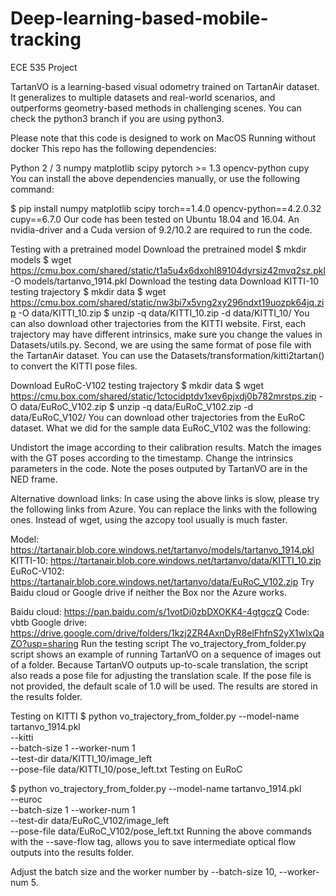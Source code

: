 # Deep-learning-based-mobile-tracking
ECE 535 Project


TartanVO is a learning-based visual odometry trained on TartanAir dataset. It generalizes to multiple datasets and real-world scenarios, and outperforms geometry-based methods in challenging scenes. You can check the python3 branch if you are using python3.

Please note that this code is designed to work on MacOS
Running without docker
This repo has the following dependencies:

Python 2 / 3
numpy
matplotlib
scipy
pytorch >= 1.3
opencv-python
cupy
You can install the above dependencies manually, or use the following command:

$ pip install numpy matplotlib scipy torch==1.4.0 opencv-python==4.2.0.32 cupy==6.7.0
Our code has been tested on Ubuntu 18.04 and 16.04. An nvidia-driver and a Cuda version of 9.2/10.2 are required to run the code.

Testing with a pretrained model
Download the pretrained model
$ mkdir models
$ wget https://cmu.box.com/shared/static/t1a5u4x6dxohl89104dyrsiz42mvq2sz.pkl -O models/tartanvo_1914.pkl
Download the testing data
Download KITTI-10 testing trajectory
$ mkdir data
$ wget https://cmu.box.com/shared/static/nw3bi7x5vng2xy296ndxt19uozpk64jq.zip -O data/KITTI_10.zip
$ unzip -q data/KITTI_10.zip -d data/KITTI_10/
You can also download other trajectories from the KITTI website. First, each trajectory may have different intrinsics, make sure you change the values in Datasets/utils.py. Second, we are using the same format of pose file with the TartanAir dataset. You can use the Datasets/transformation/kitti2tartan() to convert the KITTI pose files.

Download EuRoC-V102 testing trajectory
$ mkdir data
$ wget https://cmu.box.com/shared/static/1ctocidptdv1xev6pjxdj0b782mrstps.zip -O data/EuRoC_V102.zip
$ unzip -q data/EuRoC_V102.zip -d data/EuRoC_V102/
You can download other trajectories from the EuRoC dataset. What we did for the sample data EuRoC_V102 was the following:

Undistort the image according to their calibration results.
Match the images with the GT poses according to the timestamp.
Change the intrinsics parameters in the code.
Note the poses outputed by TartanVO are in the NED frame.

Alternative download links:
In case using the above links is slow, please try the following links from Azure. You can replace the links with the following ones. Instead of wget, using the azcopy tool usually is much faster.

Model: https://tartanair.blob.core.windows.net/tartanvo/models/tartanvo_1914.pkl
KITTI-10: https://tartanair.blob.core.windows.net/tartanvo/data/KITTI_10.zip
EuRoC-V102: https://tartanair.blob.core.windows.net/tartanvo/data/EuRoC_V102.zip
Try Baidu cloud or Google drive if neither the Box nor the Azure works.

Baidu cloud: https://pan.baidu.com/s/1votDi0zbDXOKK4-4gtgczQ Code: vbtb
Google drive: https://drive.google.com/drive/folders/1kzj2ZR4AxnDyR8elFhfnS2yX1wIxQaZO?usp=sharing
Run the testing script
The vo_trajectory_from_folder.py script shows an example of running TartanVO on a sequence of images out of a folder. Because TartanVO outputs up-to-scale translation, the script also reads a pose file for adjusting the translation scale. If the pose file is not provided, the default scale of 1.0 will be used. The results are stored in the results folder.

Testing on KITTI
$ python vo_trajectory_from_folder.py  --model-name tartanvo_1914.pkl \
                                       --kitti \
                                       --batch-size 1 --worker-num 1 \
                                       --test-dir data/KITTI_10/image_left \
                                       --pose-file data/KITTI_10/pose_left.txt 
Testing on EuRoC

$ python vo_trajectory_from_folder.py  --model-name tartanvo_1914.pkl \
                                       --euroc \
                                       --batch-size 1 --worker-num 1 \
                                       --test-dir data/EuRoC_V102/image_left \
                                       --pose-file data/EuRoC_V102/pose_left.txt
Running the above commands with the --save-flow tag, allows you to save intermediate optical flow outputs into the results folder.

Adjust the batch size and the worker number by --batch-size 10, --worker-num 5.
